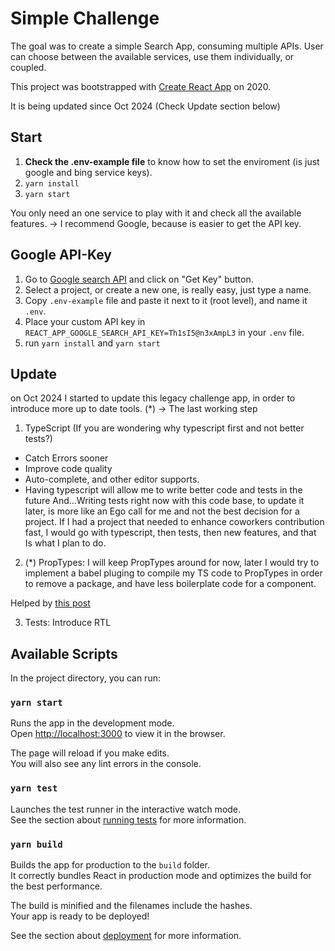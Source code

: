 # Simple Challenge

The goal was to create a simple Search App, consuming multiple APIs. User can choose between the available services, use them individually, or coupled.

This project was bootstrapped with [Create React App](https://github.com/facebook/create-react-app) on 2020.

It is being updated since Oct 2024 (Check Update section below)

## Start

1. **Check the .env-example file** to know how to set the enviroment (is just google and bing service keys).
2. `yarn install`
3. `yarn start`

You only need an one service to play with it and check all the available features. -> I recommend Google, because is easier to get the API key.

## Google API-Key

1. Go to [Google search API](https://developers.google.com/custom-search/v1/overview?hl=es-419#api_key) and click on "Get Key" button.
2. Select a project, or create a new one, is really easy, just type a name.
3. Copy `.env-example` file and paste it next to it (root level), and name it `.env`.
4. Place your custom API key in `REACT_APP_GOOGLE_SEARCH_API_KEY=Th1sI5@n3xAmpL3` in your `.env` file.
5. run `yarn install` and `yarn start`

## Update

on Oct 2024 I started to update this legacy challenge app, in order to introduce more up to date tools.
(\*) -> The last working step

1. TypeScript (If you are wondering why typescript first and not better tests?)

- Catch Errors sooner
- Improve code quality
- Auto-complete, and other editor supports.
- Having typescript will allow me to write better code and tests in the future
  And...Writing tests right now with this code base, to update it later, is more like an Ego call for me and not the best decision for a project. If I had a project that needed to enhance coworkers contribution fast, I would go with typescript, then tests, then new features, and that Is what I plan to do.

2. (\*) PropTypes: I will keep PropTypes around for now, later I would try to implement a babel pluging to compile my TS code to PropTypes in order to remove a package, and have less boilerplate code for a component.

Helped by [this post](https://stackoverflow.com/questions/41746028/proptypes-in-a-typescript-react-application)

3. Tests: Introduce RTL

## Available Scripts

In the project directory, you can run:

### `yarn start`

Runs the app in the development mode.\
Open [http://localhost:3000](http://localhost:3000) to view it in the browser.

The page will reload if you make edits.\
You will also see any lint errors in the console.

### `yarn test`

Launches the test runner in the interactive watch mode.\
See the section about [running tests](https://facebook.github.io/create-react-app/docs/running-tests) for more information.

### `yarn build`

Builds the app for production to the `build` folder.\
It correctly bundles React in production mode and optimizes the build for the best performance.

The build is minified and the filenames include the hashes.\
Your app is ready to be deployed!

See the section about [deployment](https://facebook.github.io/create-react-app/docs/deployment) for more information.
